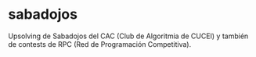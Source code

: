 # sabadojos
Upsolving de Sabadojos del CAC (Club de Algoritmia de CUCEI) y también de contests de RPC (Red de Programación Competitiva).